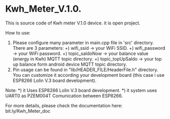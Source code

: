 # Kwh_Meter_V.1.0.

This is source code of Kwh meter V.1.0 device. it is open project. 

How to use:
1. Please configure many parameter in  main.cpp file in 'src' directory. There are 3 parameters:
    +) wifi_ssid -> your WiFi SSID.
    +) wifi_password -> your WiFi password.
    +) topic_saldoNow -> your balance value (energy in Kwh) MQTT topic directory.
    +) topic_topUpSaldo -> your top up balance form android device MQTT topic directory.
2. Pin usage can be found in "lib/HEADER_FILE/HeaderFile.h" directory. You can customize it according your development board (this case i use ESP8266 Lolin V.3 board development).
    
Note: 
    *) it Uses ESP8266 Lolin V.3 board development.
    *) it system uses UART0 as PZEM004T Comunication between ESP8266.

For more details, please check the documentation here: bit.ly/Kwh_Meter_doc 
    
